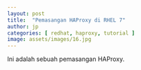 ```yaml
---
layout: post
title:  "Pemasangan HAProxy di RHEL 7"
author: jp
categories: [ redhat, haproxy, tutorial ]
image: assets/images/16.jpg
---
```

Ini adalah sebuah pemasangan HAProxy.